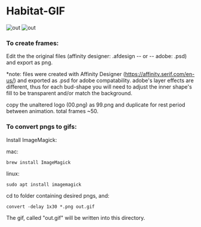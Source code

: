 # Habitat-GIF
![out](https://user-images.githubusercontent.com/62122206/146614539-a94d4d2f-47fc-475b-a3d6-ba5eeabc62fa.gif)
![out](https://user-images.githubusercontent.com/62122206/146614551-a211af81-1b78-4e72-ba21-303f2e43b7a6.gif)

### To create frames:
Edit the the original files (affinity designer: .afdesign -- or -- adobe: .psd) and export as png. 

*note: files were created with Affinity Designer (https://affinity.serif.com/en-us/) and exported as .psd for adobe compatability. adobe's layer effects are different, thus for each bud-shape you will need to adjust the inner shape's fill to be transparent and/or match the background.

copy the unaltered logo (00.png) as 99.png and duplicate for rest period between animation. total frames ~50. 


### To convert pngs to gifs:

Install ImageMagick:

mac:
```
brew install ImageMagick
```

linux:
```
sudo apt install imagemagick
```


cd to folder containing desired pngs, and:
```
convert -delay 1x30 *.png out.gif
```
The gif, called "out.gif" will be written into this directory.
